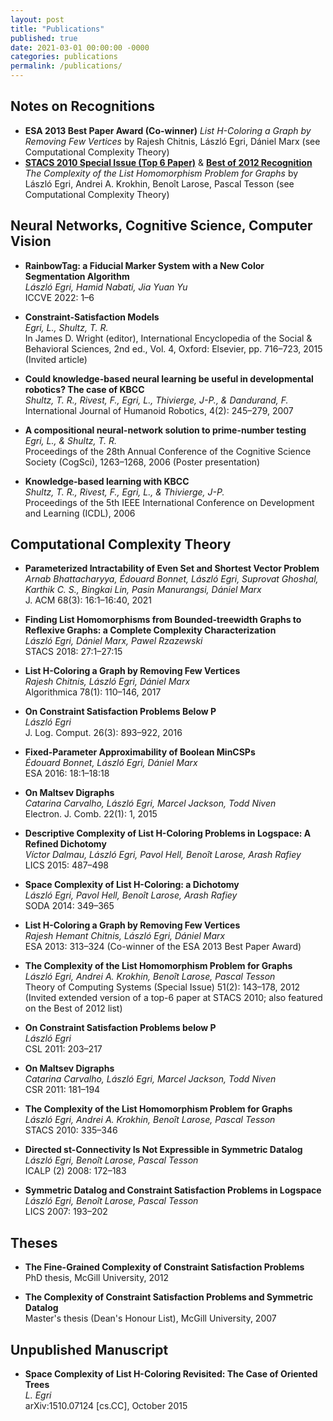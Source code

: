 ```yaml
---
layout: post
title: "Publications"
published: true
date: 2021-03-01 00:00:00 -0000
categories: publications
permalink: /publications/
---
```


## Notes on Recognitions

- **ESA 2013 Best Paper Award (Co-winner)**
*List H-Coloring a Graph by Removing Few Vertices* by Rajesh Chitnis, László Egri, Dániel Marx (see Computational Complexity Theory)
- [**STACS 2010 Special Issue (Top 6 Paper)**](https://link.springer.com/article/10.1007/s00224-012-9401-8) & [**Best of 2012 Recognition**](http://www.computingreviews.com/recommend/bestof/notableitems_2012.cfm)  
  *The Complexity of the List Homomorphism Problem for Graphs* by László Egri, Andrei A. Krokhin, Benoît Larose, Pascal Tesson
  (see Computational Complexity Theory)

## Neural Networks, Cognitive Science, Computer Vision

- **RainbowTag: a Fiducial Marker System with a New Color Segmentation Algorithm**  
  *László Egri, Hamid Nabati, Jia Yuan Yu*  
  ICCVE 2022: 1–6

- **Constraint-Satisfaction Models**  
  *Egri, L., Shultz, T. R.*  
  In James D. Wright (editor), International Encyclopedia of the Social & Behavioral Sciences, 2nd ed., Vol. 4, Oxford: Elsevier, pp. 716–723, 2015 (Invited article)

- **Could knowledge-based neural learning be useful in developmental robotics? The case of KBCC**  
  *Shultz, T. R., Rivest, F., Egri, L., Thivierge, J-P., & Dandurand, F.*  
  International Journal of Humanoid Robotics, 4(2): 245–279, 2007

- **A compositional neural-network solution to prime-number testing**  
  *Egri, L., & Shultz, T. R.*  
  Proceedings of the 28th Annual Conference of the Cognitive Science Society (CogSci), 1263–1268, 2006 (Poster presentation)

- **Knowledge-based learning with KBCC**  
  *Shultz, T. R., Rivest, F., Egri, L., & Thivierge, J-P.*  
  Proceedings of the 5th IEEE International Conference on Development and Learning (ICDL), 2006

## Computational Complexity Theory

- **Parameterized Intractability of Even Set and Shortest Vector Problem**  
  *Arnab Bhattacharyya, Édouard Bonnet, László Egri, Suprovat Ghoshal, Karthik C. S., Bingkai Lin, Pasin Manurangsi, Dániel Marx*  
  J. ACM 68(3): 16:1–16:40, 2021

- **Finding List Homomorphisms from Bounded-treewidth Graphs to Reflexive Graphs: a Complete Complexity Characterization**  
  *László Egri, Dániel Marx, Pawel Rzazewski*  
  STACS 2018: 27:1–27:15

- **List H-Coloring a Graph by Removing Few Vertices**  
  *Rajesh Chitnis, László Egri, Dániel Marx*  
  Algorithmica 78(1): 110–146, 2017

- **On Constraint Satisfaction Problems Below P**  
  *László Egri*  
  J. Log. Comput. 26(3): 893–922, 2016

- **Fixed-Parameter Approximability of Boolean MinCSPs**  
  *Édouard Bonnet, László Egri, Dániel Marx*  
  ESA 2016: 18:1–18:18

- **On Maltsev Digraphs**  
  *Catarina Carvalho, László Egri, Marcel Jackson, Todd Niven*  
  Electron. J. Comb. 22(1): 1, 2015

- **Descriptive Complexity of List H-Coloring Problems in Logspace: A Refined Dichotomy**  
  *Víctor Dalmau, László Egri, Pavol Hell, Benoît Larose, Arash Rafiey*  
  LICS 2015: 487–498

- **Space Complexity of List H-Coloring: a Dichotomy**  
  *László Egri, Pavol Hell, Benoît Larose, Arash Rafiey*  
  SODA 2014: 349–365

- **List H-Coloring a Graph by Removing Few Vertices**  
  *Rajesh Hemant Chitnis, László Egri, Dániel Marx*  
  ESA 2013: 313–324 (Co-winner of the ESA 2013 Best Paper Award)

- **The Complexity of the List Homomorphism Problem for Graphs**  
  *László Egri, Andrei A. Krokhin, Benoît Larose, Pascal Tesson*  
  Theory of Computing Systems (Special Issue) 51(2): 143–178, 2012  
  (Invited extended version of a top-6 paper at STACS 2010; also featured on the Best of 2012 list)

- **On Constraint Satisfaction Problems below P**  
  *László Egri*  
  CSL 2011: 203–217

- **On Maltsev Digraphs**  
  *Catarina Carvalho, László Egri, Marcel Jackson, Todd Niven*  
  CSR 2011: 181–194

- **The Complexity of the List Homomorphism Problem for Graphs**  
  *László Egri, Andrei A. Krokhin, Benoît Larose, Pascal Tesson*  
  STACS 2010: 335–346

- **Directed st-Connectivity Is Not Expressible in Symmetric Datalog**  
  *László Egri, Benoît Larose, Pascal Tesson*  
  ICALP (2) 2008: 172–183

- **Symmetric Datalog and Constraint Satisfaction Problems in Logspace**  
  *László Egri, Benoît Larose, Pascal Tesson*  
  LICS 2007: 193–202

## Theses

- **The Fine-Grained Complexity of Constraint Satisfaction Problems**  
  PhD thesis, McGill University, 2012

- **The Complexity of Constraint Satisfaction Problems and Symmetric Datalog**  
  Master's thesis (Dean's Honour List), McGill University, 2007

## Unpublished Manuscript

- **Space Complexity of List H-Coloring Revisited: The Case of Oriented Trees**  
  *L. Egri*  
  arXiv:1510.07124 [cs.CC], October 2015

